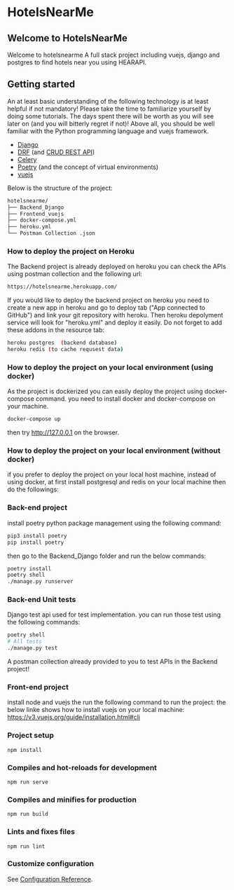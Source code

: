 # HotelsNearMe

## Welcome to HotelsNearMe
Welcome to hotelsnearme A full stack project including vuejs, django and postgres to find hotels near you using HEARAPI.

## Getting started
An at least basic understanding of the following technology is at least helpful if not mandatory! Please take the time to familiarize yourself by doing some tutorials. The days spent there will be worth as you will see later on (and you will bitterly regret if not)! Above all, you should be well familiar with the Python programming language and vuejs framework.

* [Django](https://docs.djangoproject.com/en/3.0/intro/tutorial01/)
* [DRF](https://www.django-rest-framework.org/) (and [CRUD REST API](https://sunscrapers.com/blog/ultimate-tutorial-django-rest-framework-part-1/))
* [Celery](https://docs.celeryproject.org/en/latest/django/first-steps-with-django.html)
* [Poetry](https://python-poetry.org/) (and the concept of virtual environments)
* [vuejs](https://v3.vuejs.org/guide/introduction.html)

Below is the structure of the project:

```bash
hotelsnearme/
├── Backend_Django
├── Frontend_vuejs
├── docker-compose.yml
├── heroku.yml
└── Postman Collection .json
```

### How to deploy the project on Heroku

The Backend project is already deployed on heroku you can check the APIs using postman collection and the following url:
```sh
https://hotelsnearme.herokuapp.com/
```
If you would like to deploy the backend project on heroku you need to create a new app in heroku and go to deploy tab ("App connected to GitHub") and link your git repository with heroku. Then heroku depolyment service will look for "heroku.yml" and deploy it easily. Do not forget to add these addons in the resource tab: 
```sh
heroku postgres  (backend database)
heroku redis (to cache requsest data)
```
### How to deploy the project on your local environment (using docker)
As the project is dockerized you can easily deploy the project using docker-compose command. you need to install docker and docker-compose on your machine.
```sh
docker-compose up
```
then try http://127.0.0.1 on the browser.

### How to deploy the project on your local environment (without docker)
if you prefer to deploy the project on your local host machine, instead of using docker, at first install postgresql and redis on your local machine then do the followings:

### Back-end project
install poetry python package management using the following command:

```sh
pip3 install poetry
pip install poetry
```
then go to the Backend_Django folder and run the below commands:

```sh
poetry install
poetry shell
./manage.py runserver
```
### Back-end Unit tests
Django test api used for test implementation. you can run those test using the following commands:

```sh
poetry shell
# All tests
./manage.py test
```
A postman collection already provided to you to test APIs in the Backend project!

### Front-end project
install node and vuejs the run the following command to run the project: the below linke shows how to install vuejs on your local machine: https://v3.vuejs.org/guide/installation.html#cli

### Project setup
```
npm install
```

### Compiles and hot-reloads for development
```
npm run serve
```

### Compiles and minifies for production
```
npm run build
```

### Lints and fixes files
```
npm run lint
```

### Customize configuration
See [Configuration Reference](https://cli.vuejs.org/config/).
